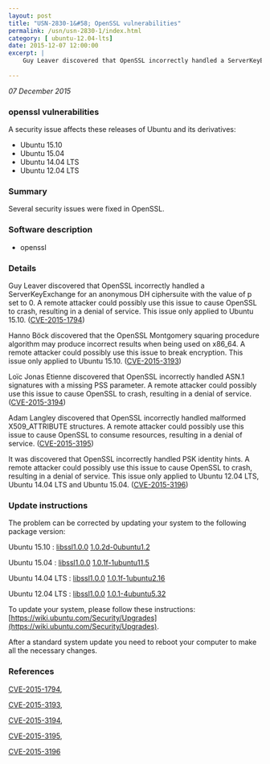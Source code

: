 ```yaml
---
layout: post
title: "USN-2830-1&#58; OpenSSL vulnerabilities"
permalink: /usn/usn-2830-1/index.html
category: [ ubuntu-12.04-lts]
date: 2015-12-07 12:00:00
excerpt: |
    Guy Leaver discovered that OpenSSL incorrectly handled a ServerKeyExchange for an anonymous DH ciphersuite with the value of p set to 0. A remote attacker could possibly use this issue to cause OpenSSL to crash, resulting in a denial of service. This issue only applied to Ubuntu 15.10. ([CVE-2015-1794](http://people.ubuntu.com/~ubuntu-security/cve/CVE-2015-1794))
    
--- 
```

 
 

*07 December 2015*

### openssl vulnerabilities

A security issue affects these releases of Ubuntu and its derivatives:

* Ubuntu 15.10
* Ubuntu 15.04
* Ubuntu 14.04 LTS
* Ubuntu 12.04 LTS

### Summary

Several security issues were fixed in OpenSSL. 

### Software description

* openssl 

### Details

Guy Leaver discovered that OpenSSL incorrectly handled a ServerKeyExchange for an anonymous DH ciphersuite with the value of p set to 0. A remote attacker could possibly use this issue to cause OpenSSL to crash, resulting in a denial of service. This issue only applied to Ubuntu 15.10. ([CVE-2015-1794](http://people.ubuntu.com/~ubuntu-security/cve/CVE-2015-1794))

Hanno Böck discovered that the OpenSSL Montgomery squaring procedure algorithm may produce incorrect results when being used on x86_64. A remote attacker could possibly use this issue to break encryption. This issue only applied to Ubuntu 15.10. ([CVE-2015-3193](http://people.ubuntu.com/~ubuntu-security/cve/CVE-2015-3193))

Loïc Jonas Etienne discovered that OpenSSL incorrectly handled ASN.1 signatures with a missing PSS parameter. A remote attacker could possibly use this issue to cause OpenSSL to crash, resulting in a denial of service. ([CVE-2015-3194](http://people.ubuntu.com/~ubuntu-security/cve/CVE-2015-3194))

Adam Langley discovered that OpenSSL incorrectly handled malformed X509_ATTRIBUTE structures. A remote attacker could possibly use this issue to cause OpenSSL to consume resources, resulting in a denial of service. ([CVE-2015-3195](http://people.ubuntu.com/~ubuntu-security/cve/CVE-2015-3195))

It was discovered that OpenSSL incorrectly handled PSK identity hints. A remote attacker could possibly use this issue to cause OpenSSL to crash, resulting in a denial of service. This issue only applied to Ubuntu 12.04 LTS, Ubuntu 14.04 LTS and Ubuntu 15.04. ([CVE-2015-3196](http://people.ubuntu.com/~ubuntu-security/cve/CVE-2015-3196)) 

### Update instructions

The problem can be corrected by updating your system to the following package version:

Ubuntu 15.10
 : [libssl1.0.0](https://launchpad.net/ubuntu/+source/openssl) <span> [1.0.2d-0ubuntu1.2](https://launchpad.net/ubuntu/+source/openssl/1.0.2d-0ubuntu1.2) </span> 

Ubuntu 15.04
 : [libssl1.0.0](https://launchpad.net/ubuntu/+source/openssl) <span> [1.0.1f-1ubuntu11.5](https://launchpad.net/ubuntu/+source/openssl/1.0.1f-1ubuntu11.5) </span> 

Ubuntu 14.04 LTS
 : [libssl1.0.0](https://launchpad.net/ubuntu/+source/openssl) <span> [1.0.1f-1ubuntu2.16](https://launchpad.net/ubuntu/+source/openssl/1.0.1f-1ubuntu2.16) </span> 

Ubuntu 12.04 LTS
 : [libssl1.0.0](https://launchpad.net/ubuntu/+source/openssl) <span> [1.0.1-4ubuntu5.32](https://launchpad.net/ubuntu/+source/openssl/1.0.1-4ubuntu5.32) </span> 

To update your system, please follow these instructions: [https://wiki.ubuntu.com/Security/Upgrades](https://wiki.ubuntu.com/Security/Upgrades).

After a standard system update you need to reboot your computer to make all the necessary changes. 

### References

 
 [CVE-2015-1794](http://people.ubuntu.com/~ubuntu-security/cve/CVE-2015-1794), 

 [CVE-2015-3193](http://people.ubuntu.com/~ubuntu-security/cve/CVE-2015-3193), 

 [CVE-2015-3194](http://people.ubuntu.com/~ubuntu-security/cve/CVE-2015-3194), 

 [CVE-2015-3195](http://people.ubuntu.com/~ubuntu-security/cve/CVE-2015-3195), 

 [CVE-2015-3196](http://people.ubuntu.com/~ubuntu-security/cve/CVE-2015-3196)
 


